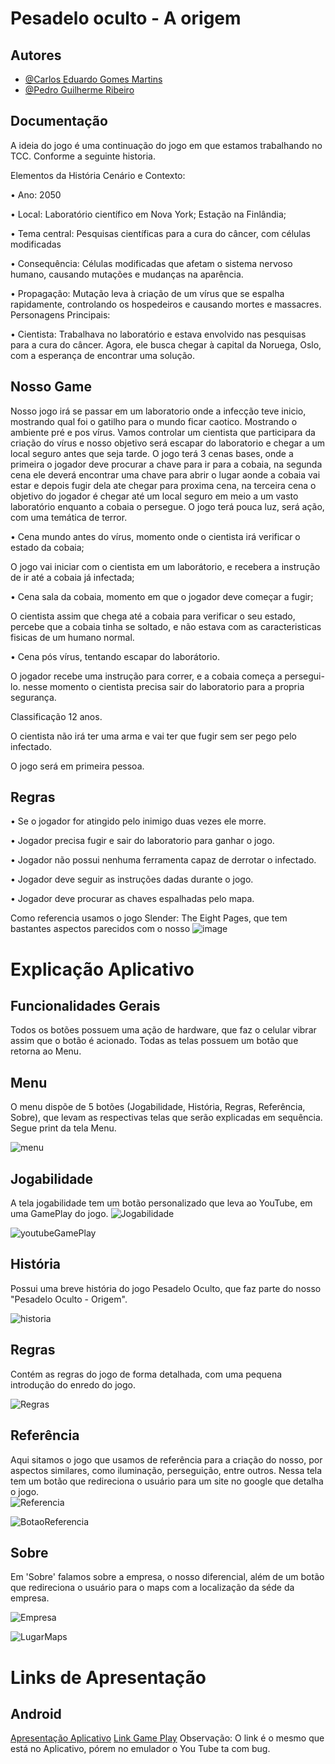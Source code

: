 # Pesadelo oculto - A origem






## Autores

- [@Carlos Eduardo Gomes Martins](https://www.github.com/MartinsCarlos111)
- [@Pedro Guilherme Ribeiro ](https://www.github.com/pedroribeiro07)

## Documentação

A ideia do jogo é uma continuação do jogo em que estamos trabalhando no TCC. Conforme a seguinte historia. 

Elementos da História 
Cenário e Contexto:

•	Ano: 2050

•	Local: Laboratório científico em Nova York; Estação na Finlândia; 

•	Tema central: Pesquisas científicas para a cura do câncer, com células modificadas

•	Consequência: Células modificadas que afetam o sistema nervoso humano, causando mutações e mudanças na aparência.

•	Propagação: Mutação leva à criação de um vírus que se espalha rapidamente, controlando os hospedeiros e causando mortes e massacres.
Personagens Principais:

•	Cientista: Trabalhava no laboratório e estava envolvido nas pesquisas para a cura do câncer. Agora, ele busca chegar à capital da Noruega, Oslo, com a esperança de encontrar uma solução.






## Nosso Game

Nosso jogo irá se passar em um laboratorio onde a infecção teve inicio, mostrando qual foi o gatilho para o mundo ficar caotico.
Mostrando o ambiente pré e pos vírus. Vamos controlar um cientista que participara da criação do vírus e nosso objetivo será escapar do laboratorio e chegar a um local seguro antes que seja tarde. O jogo terá 3 cenas bases, onde a primeira o jogador deve procurar a chave para ir para a cobaia, na segunda cena ele deverá encontrar uma chave para abrir o lugar aonde a cobaia vai estar e depois fugir dela ate chegar para proxima cena, na terceira cena o objetivo do jogador é chegar até um local seguro em meio a um vasto laboratório enquanto a cobaia o persegue.
O jogo terá pouca luz, será ação, com uma temática de terror. 

• Cena mundo antes do vírus, momento onde o cientista irá verificar o estado da cobaia;

O jogo vai iniciar com o cientista em um laborátorio, e recebera a instrução de ir até a cobaia já infectada;

• Cena sala da cobaia, momento em que o jogador deve começar a fugir;

O cientista assim que chega até a cobaia para verificar o seu estado, percebe que a cobaia tinha se soltado, e não estava com as caracteristicas fisicas de um humano normal.

• Cena pós vírus, tentando escapar do laborátorio.

O jogador recebe uma instrução para correr, e a cobaia começa a persegui-lo. nesse momento o cientista precisa sair do laboratorio para a propria segurança. 

Classificação 12 anos.

O cientista não irá ter uma arma e vai ter que fugir sem ser pego pelo infectado.

O jogo será em primeira pessoa.


## Regras
• Se o jogador for atingido pelo inimigo duas vezes ele morre.

• Jogador precisa fugir e sair do laboratorio para ganhar o jogo.

• Jogador não possui nenhuma ferramenta capaz de derrotar o infectado.

• Jogador deve seguir as instruções dadas durante o jogo. 

• Jogador deve procurar as chaves espalhadas pelo mapa.




Como referencia usamos o jogo Slender: The Eight Pages, que tem bastantes aspectos parecidos com o nosso
![image](https://github.com/pedroribeiro07/PesadeloOcultoAOrigem/assets/106094573/d89285cb-ebd9-4bcc-a3ef-ce2a09576eac)


# Explicação Aplicativo

## Funcionalidades Gerais

Todos os botões possuem uma ação de hardware, que faz o celular vibrar assim que o botão é acionado. Todas as telas possuem um botão que retorna ao Menu.  

## Menu

O menu dispõe de 5 botões (Jogabilidade, História, Regras, Referência, Sobre), que levam as respectivas telas que serão explicadas em sequência. Segue print da tela Menu.


![menu](https://github.com/MartinsCarlos111/AppPesadeloOcultoOrigem/assets/101645719/ca34d0cf-59ef-4899-b28b-b52c74bcbabd)


## Jogabilidade

A tela jogabilidade tem um botão personalizado que leva ao YouTube, em uma GamePlay do jogo. 
![Jogabilidade](https://github.com/MartinsCarlos111/AppPesadeloOcultoOrigem/assets/101645719/203949ed-2e9d-4d4b-a2bf-1a9317803e11)

![youtubeGamePlay](https://github.com/MartinsCarlos111/AppPesadeloOcultoOrigem/assets/101645719/09503c73-2de6-4d4b-a74a-156878c92430)


## História 

Possui uma breve história do jogo Pesadelo Oculto, que faz parte do nosso "Pesadelo Oculto - Origem".  

![historia](https://github.com/MartinsCarlos111/AppPesadeloOcultoOrigem/assets/101645719/eb5d9bf6-3fee-432e-8f56-92154aa210f5)

## Regras 

Contém as regras do jogo de forma detalhada, com uma pequena introdução do enredo do jogo. 

![Regras](https://github.com/MartinsCarlos111/AppPesadeloOcultoOrigem/assets/101645719/2e434049-7ecd-44d1-8e5b-ff04ecb70eb1)

## Referência

Aqui sitamos o jogo que usamos de referência para a criação do nosso, por aspectos similares, como iluminação, perseguição, entre outros. Nessa tela tem um botão que redireciona o usuário para um site no google que detalha o jogo.   
![Referencia](https://github.com/MartinsCarlos111/AppPesadeloOcultoOrigem/assets/101645719/0bb083da-cadc-4739-ac14-99d843993655)

![BotaoReferencia](https://github.com/MartinsCarlos111/AppPesadeloOcultoOrigem/assets/101645719/e280fe5d-0f81-45f8-9944-6e0e7b894ae2)

## Sobre

Em 'Sobre' falamos sobre a empresa, o nosso diferencial, além de um botão que redireciona o usuário para o maps com a localização da séde da empresa.

![Empresa](https://github.com/MartinsCarlos111/AppPesadeloOcultoOrigem/assets/101645719/4c5d094a-b5da-46fb-bd69-46237168c1d6)

![LugarMaps](https://github.com/MartinsCarlos111/AppPesadeloOcultoOrigem/assets/101645719/51c5f6c3-4e46-4ff7-8aa3-a3ff958f0e9a)


# Links de Apresentação



## Android

[Apresentação Aplicativo](https://youtu.be/zVUugfqlVHI)
[Link Game Play](https://youtu.be/dFw6_KsmT9Y) Observação: O link é o mesmo que está no Aplicativo, pórem no emulador o You Tube ta com bug. 




